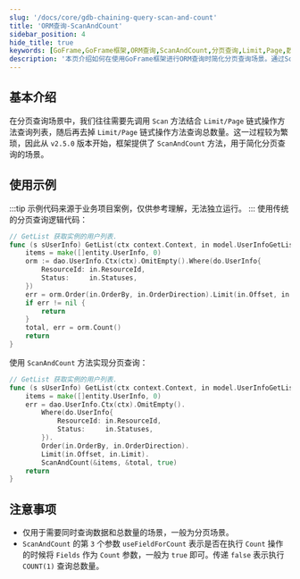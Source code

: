 ```yaml
---
slug: '/docs/core/gdb-chaining-query-scan-and-count'
title: 'ORM查询-ScanAndCount'
sidebar_position: 4
hide_title: true
keywords: [GoFrame,GoFrame框架,ORM查询,ScanAndCount,分页查询,Limit,Page,数据查询,总数量查询,链式查询]
description: '本页介绍如何在使用GoFrame框架进行ORM查询时简化分页查询场景。通过ScanAndCount方法，可以在一次操作中完成数据查询和总数量查询，有效减少代码冗余，提高开发效率。适用于需要同时获取数据和其总数量的情况，如分页查询。'
---
```


## 基本介绍

在分页查询场景中，我们往往需要先调用 `Scan` 方法结合 `Limit/Page` 链式操作方法查询列表，随后再去掉 `Limit/Page` 链式操作方法查询总数量。这一过程较为繁琐，因此从 `v2.5.0` 版本开始，框架提供了 `ScanAndCount` 方法，用于简化分页查询的场景。

## 使用示例
:::tip
示例代码来源于业务项目案例，仅供参考理解，无法独立运行。
:::
使用传统的分页查询逻辑代码：

```go
// GetList 获取实例的用户列表.
func (s sUserInfo) GetList(ctx context.Context, in model.UserInfoGetListInput) (items []entity.UserInfo, total int, err error) {
    items = make([]entity.UserInfo, 0)
    orm := dao.UserInfo.Ctx(ctx).OmitEmpty().Where(do.UserInfo{
        ResourceId: in.ResourceId,
        Status:     in.Statuses,
    })
    err = orm.Order(in.OrderBy, in.OrderDirection).Limit(in.Offset, in.Limit).Scan(&items)
    if err != nil {
        return
    }
    total, err = orm.Count()
    return
}
```

使用 `ScanAndCount` 方法实现分页查询：

```go
// GetList 获取实例的用户列表.
func (s sUserInfo) GetList(ctx context.Context, in model.UserInfoGetListInput) (items []entity.UserInfo, total int, err error) {
    items = make([]entity.UserInfo, 0)
    err = dao.UserInfo.Ctx(ctx).OmitEmpty().
        Where(do.UserInfo{
            ResourceId: in.ResourceId,
            Status:     in.Statuses,
        }).
        Order(in.OrderBy, in.OrderDirection).
        Limit(in.Offset, in.Limit).
        ScanAndCount(&items, &total, true)
    return
}
```

## 注意事项

- 仅用于需要同时查询数据和总数量的场景，一般为分页场景。
- `ScanAndCount` 的第 `3` 个参数 `useFieldForCount` 表示是否在执行 `Count` 操作的时候将 `Fields` 作为 `Count` 参数，一般为 `true` 即可。传递 `false` 表示执行 `COUNT(1)` 查询总数量。